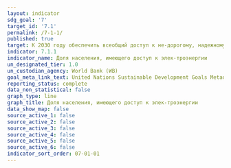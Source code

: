 ```yaml
---
layout: indicator
sdg_goal: '7'
target_id: '7.1'
permalink: /7-1-1/
published: true
target: К 2030 году обеспечить всеобщий доступ к не-дорогому, надежному и современному энергоснаб-жению
indicator: 7.1.1
indicator_name: Доля населения, имеющего доступ к элек-троэнергии
un_designated_tier: 1.0
un_custodian_agency: World Bank (WB)
goal_meta_link_text: United Nations Sustainable Development Goals Metadata (PDF 212 KB)
reporting_status: complete
data_non_statistical: false
graph_type: line
graph_title: Доля населения, имеющего доступ к элек-троэнергии
data_show_map: false
source_active_1: false
source_active_2: false
source_active_3: false
source_active_4: false
source_active_5: false
source_active_6: false
indicator_sort_order: 07-01-01
---
```

